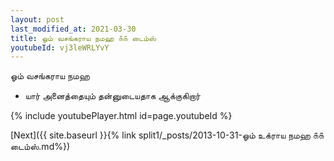 ```yaml
---
layout: post
last_modified_at: 2021-03-30
title: ஓம் வசங்கராய நமஹ ௧௧ டைம்ஸ்
youtubeId: vj3leWRLYvY
---
```

 
 
 ஓம் வசங்கராய நமஹ  
 
 -  யார் அனைத்தையும் தன்னுடையதாக ஆக்குகிறார் 
 
  
 
  
 
 
 
 
 
 


{% include youtubePlayer.html id=page.youtubeId %}
 
[Next]({{ site.baseurl }}{% link  split1/_posts/2013-10-31-ஓம் உக்ராய நமஹ ௧௧ டைம்ஸ்.md%})
 
